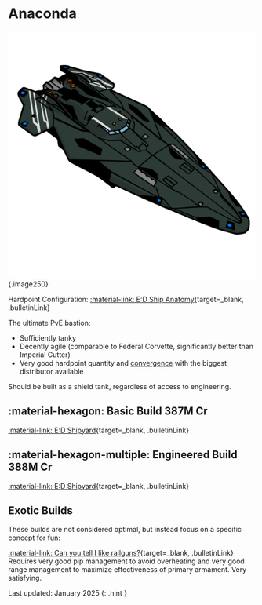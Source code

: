 # Anaconda
![Ship Image](../assets/icons/anaconda.svg){.image250}

Hardpoint Configuration: [:material-link: E:D Ship Anatomy](https://siriuscorp.cc/edsa/?s=anaconda){target=_blank, .bulletinLink}

The ultimate PvE bastion:

* Sufficiently tanky
* Decently agile (comparable to Federal Corvette, significantly better than Imperial Cutter)
* Very good hardpoint quantity and [convergence](../misc/glossary.md#convergence) with the biggest distributor available

Should be built as a shield tank, regardless of access to engineering.

## :material-hexagon: Basic Build **387M Cr**

[:material-link: E:D Shipyard](https://edsy.org/#/L=I600000H4C0SC0,HhR00HgB00HgB00HgB00FCg00FCg00FBG00FBG00,DBw00DBw00DBw00DBw00DBw00Cjw00Cjw00Cjw00,9p300ADI00ARM00AfR00Aty00BBo00BRu00Bcg00,16y00,7WC007jw007jw007jw0016y0016y0016y0023u0023u0015O0012G0010i00,PvE_0Combat_0_D_0Basic){target=_blank, .bulletinLink}
<!-- [:material-link: Coriolis](https://coriolis.io/outfit/anaconda?code=A0putpFklndzsxf57o7l7l7l1a1a17170404040404020202B05n5n5n2d2d2d2d2bm7m72725.AwRj4yumg%3D%3D%3D.CwBj4yumg%3D%3D%3D..EweloBhBmSQUwIYHMA28QgIwVyKBQA%3D%3D&bn=PvE%20Combat%20-%20Basic){target=_blank, .bulletinLink} -->

## :material-hexagon-multiple: Engineered Build **388M Cr**

[:material-link: E:D Shipyard](https://edsy.org/#/L=I600000H4C0SC0,HhRG0BM_W0HgBG0BM_W0HgBG0BM_W0HgBG0BM_W0KZyG07M_W0KZyG07M_W0HdhG05K_W0HdhG05I_W0,DCYG09L_W0DBwG09L_W0DBwG0BL_W0DBwG0BL_W0DBwG05L_W0DBwG05L_W0DBwG05L_W0DBwG05L_W0,9p3G05I_W0ADIG03I_W0ARMG05I_W0AfRG05J_W0Aty00BBoG03L_W0BRuG05G_W0Bcg00,16yG05I_W0,7WCG07I_W07jwG054_W07jwG054_W07jwO054_W016yG05I_W016yG05I_W025S0023u0015OG05I_W015OG05I_W012GG05I_W010iG05I_W0,PvE_0Combat_0_D_0Full_0Engi){target=_blank, .bulletinLink}
<!-- [:material-link: Coriolis](https://coriolis.io/outfit/anaconda?code=A0putpFklndzsxf57o7l7l7l2a2a24240804040404040404B05n5n5n2d2d2d2d2bm7m72725.AwRj4ys1pI%3D%3D.CwBj4yumg%3D%3D%3D.H4sIAAAAAAAAA43Tr09CURQH8AM8nvz08Z48eMDQKU%2FZDIxKsTmZ043ipFoMJoJuBgIGm8kZDQSjwWgg%2BgcYDc4Z7TLnFM%2FxnDe4k6Bewndn3M%2Fu5Z5zAZwBgK8ox%2BicIzkIA6R7KQC7zZVzmwTwhyEACuGakl2OWOuTyHquAeRuDJb3vBGFMafQIYflfxBl51m6fQvAE1np5FlGsKjk8UQGx2W7LstHXqEoNhQ64YinkChxYQMsSrUk1bJUK1KRiXsT7mSqALXmkKiwVealGLbVTnw5MOS4aLsEYF6n%2BTcFx8V1UEIHJXVQCncV2udYbcG448HtC3IFSuugWdxRKMYB8q0h4UizPZlN2RsRD%2ByHjPwpM7ih5KW8jCuTpyRDt6Xy7uL8MqQiW1s62JyWHZ6dLeGfJXh97p%2F1LK5PrVvSAqd%2BND5k4WGWkauDcjoor4M83FbogCMs3TPloScb3GH7icMV6Q%2FkH1LATeGG8FOOUO%2BVp1J%2FJwr2rL4wr%2FTfeABFbVnSlgS%2Ffr4BwVlhiAoEAAA%3D.EweloBhBmSQUwIYHMA28QgIwVyKBQA%3D%3D&bn=PvE%20Combat%20-%20Full%20Engi){target=_blank, .bulletinLink} -->

## Exotic Builds

These builds are not considered optimal, but instead focus on a specific concept for fun:

[:material-link: Can you tell I like railguns?](https://edsy.org/#/L=I600000H4C0SC0,KZyG09M_W0KZyG09M_W0KZyG09M_W0KZyG09M_W0KZyG09M_W0KZyG09M_W0KYiG07M_W0KYiG07M_W0,DCYG09L_W0DCYG09L_W0DCYG09L_W0DCYG0BL_W0DBwG05L_W0DBwG05L_W0DBwG05L_W0DBwG05L_W0,9p3G05I_W0ADIG03I_W0ARMG05I_W0AfRG05J_W0Aty00BBoG03L_W0BRuG05G_W0Bcg00,16yG05I_W0,7WCG07I_W07k4G054_W07k4G054_W07k4O054_W016yG05I_W016yG05I_W025S0023u0015OG05I_W015OG05I_W012GG05I_W010iG05I_W0,Only_0Rails){target=_blank, .bulletinLink} Requires very good pip management to avoid overheating and very good range management to maximize effectiveness of primary armament. Very satisfying.

Last updated: January 2025
{: .hint }


